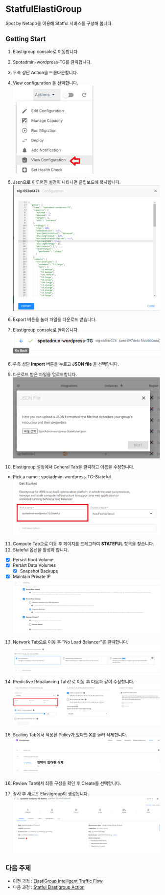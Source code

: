 # StatfulElastiGroup

Spot by Netapp을 이용해 Statful 서비스를 구성해 봅니다.

## Getting Start

1. Elastigroup console로 이동합니다.
2. Spotadmin-wordpress-TG를 클릭합니다.
3. 우측 상단 Action을 드롭다운합니다.
4. View configuration 을 선택합니다.<br>
![View_config_EG_console_guide](./Images/View_config_EG_console_guide.png)

5. Json으로 이루어진 설정이 나타나면 클립보드에 복사합니다.</br>
![View_EG_config](./Images/View_EG_config.png)

6. Export 버튼을 눌러 파일을 다운로드 받습니다. </br>

7. Elastigroup console로 돌아옵니다.</br>
![Go_back_EG_console_guide](./Images/Go_back_EG_console_guide.png)

8. 우측 상단 **Import** 버튼을 누르고 **JSON file** 을 선택합니다.
9. 다운로드 받은 파일을 업로드합니다. </br>
![Import_EG_json](./Images/Import_EG_json.png)

10. Elastigroup 설정에서 General Tab을 클릭하고 이름을 수정합니다.

- Pick a name : spotadmin-wordpress-TG-Stateful</br>
![Stateful_EG_ConfigSet_Console_Guide](./Images/Stateful_EG_ConfigSet_Console_Guide.png)

11. Compute Tab으로 이동 후 페이지를 드레그하여 **STATEFUL** 항목을 찾습니다.
12. Stateful 옵션을 활성화 합니다.

- [X] Persist Root Volume
- [X] Persist Data Volumes
  - [X] Snapshot Backups
- [X] Maintain Private IP
![Stateful_EG_ConfigSet_Console_Guide2](./Images/Stateful_EG_ConfigSet_Console_Guide2.png)

13. Network Tab으로 이동 후 "No Load Balancer"를 클릭합니다.</br>
![Stateful_EG_ConfigSet_Console_Guide3](./Images/Stateful_EG_ConfigSet_Console_Guide3.png)

14. Predictive Rebalancing Tab으로 이동 후 다음과 같이 수정합니다.</br>
![Stateful_EG_ConfigSet_Console_Guide4](./Images/Stateful_EG_ConfigSet_Console_Guide4.png)

7. Scaling Tab에서 적용된 Policy가 있다면 **X**를 눌러 삭제합니다.
![ITF_Delete_Scaling_Policy](./Images/ITF_Delete_Scaling_Policy.png)

16. Review Tab에서 최종 구성을 확인 후 Create를 선택합니다.

17. 잠시 후 새로운 Elastigroup이 생성됩니다.</br>
![Stateful_EG_ConfigSet_Console_Guide6](./Images/Stateful_EG_ConfigSet_Console_Guide6.png)

## 다음 주제

- 이전 과정 : [ElastiGroup Intelligent Traffic Flow](./2-3_IntelligentTrafficFlow.md)
- 다음 과정 : [Statful Elastigroup Action](./2-4-1_StatefulEGAction.md)
